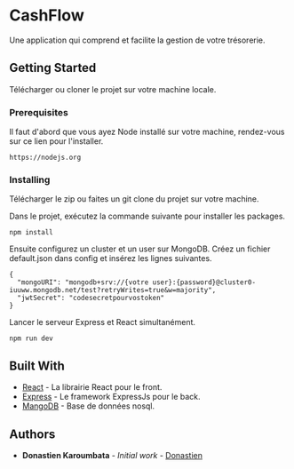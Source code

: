 # CashFlow

Une application qui comprend et facilite la gestion de votre trésorerie.

## Getting Started

Télécharger ou cloner le projet sur votre machine locale.

### Prerequisites

Il faut d'abord que vous ayez Node installé sur votre machine, rendez-vous sur ce lien pour l'installer.

```
https://nodejs.org
```

### Installing

Télécharger le zip ou faites un git clone du projet sur votre machine.

Dans le projet, exécutez la commande suivante pour installer les packages.

```
npm install
```
Ensuite configurez un cluster et un user sur MongoDB. Créez un fichier default.json dans config et insérez les lignes suivantes.

```
{
  "mongoURI": "mongodb+srv://{votre user}:{password}@cluster0-iuuww.mongodb.net/test?retryWrites=true&w=majority",
  "jwtSecret": "codesecretpourvostoken"
}
```

Lancer le serveur Express et React simultanément.

```
npm run dev
```

## Built With

* [React](https://fr.reactjs.org/) - La librairie React pour le front.
* [Express](https://expressjs.com/fr/) - Le framework ExpressJs pour le back.
* [MangoDB](https://www.mongodb.com/fr) - Base de données nosql.

## Authors

* **Donastien Karoumbata** - *Initial work* - [Donastien](https://github.com/donastien)




